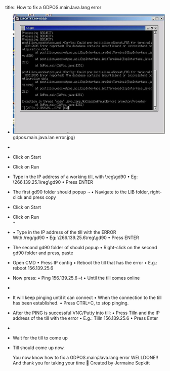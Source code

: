 title:: How to fix a GDPOS.mainJava.lang error

- ![GDPOS MAIN JAVA LANG ERROR](../assets/gdpos.main.java.lan_error_1652978253003_0.jpg) gdpos.main.java.lan error.jpg)
-
- Click on Start
- Click on Run
- Type in the IP address of a working till, with \reg\gd90
  •	Eg: \\266.139.25.1\reg\gd90
  •	Press ENTER
- The first gd90 folder should popup ¬
  •	Navigate to the LIB folder, right-click and press copy
- Click on Start
- Click on Run  
  ¬
- •	Type in the IP address of the till with the ERROR  
  With /reg/gd90
  •	Eg: \\266.139.25.6\reg\gd90
  •	Press ENTER
- The second gd90 folder of should popup
  •	Right-click on the second gd90 folder and press, paste
- Open CMD
  •	Press IP config
  •	Reboot the till that has the error
  •	E.g.: reboot 156.139.25.6
- Now press:
  •	Ping 156.139.25.6 –t
  •	Until the till comes online
-
- It will keep pinging until it can connect 
  •	When the connection to the till has been established.
  •	Press CTRL+C, to stop pinging.
- After the PING is successful VNC/Putty into till:
  •	Press Tilln and the IP address of the till with the error 
  •	E.g.: Tilln 156.139.25.6
  •	Press Enter
-
- Wait for the till to come up
- Till should come up now.
  
  You now know how to fix a GDPOS.main/Java.lang error 
  WELLDONE!! And thank you for taking your time 
  	Created by Jermaine Sepkitt